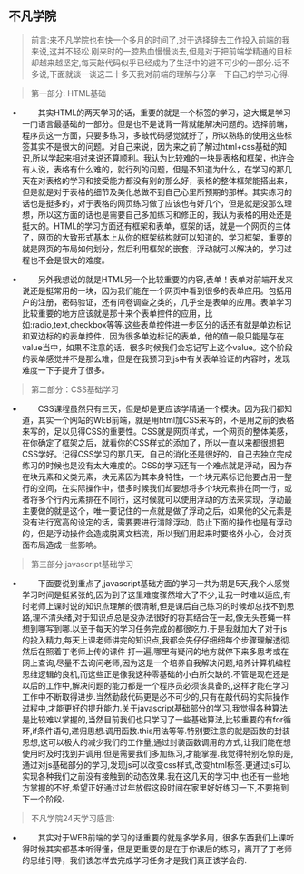 ## 不凡学院


>前言:来不凡学院也有快一个多月的时间了,对于选择辞去工作投入前端的我来说,这并不轻松.刚来时的一腔热血慢慢淡去,但是对于把前端学精通的目标却越来越坚定,每天敲代码似乎已经成为了生活中的避不可少的一部分.话不多说,下面就谈一谈这二十多天我对前端的理解与分享一下自己的学习心得.


>第一部分: HTML基础
+ &ensp;&ensp;&ensp;&ensp;其实HTML的两天学习的话，重要的就是一个标签的学习，这大概是学习一门语言最基础的一部分。但是也不是说背一背就能解决问题的。选择前端，程序员这一方面，只要多练习，多敲代码感觉就好了，所以熟练的使用这些标签其实不是很大的问题。对自己来说，因为来之前了解过html+css基础的知识,所以学起来相对来说还算顺利。我认为比较难的一块是表格和框架，也许会有人说，表格有什么难的，就行列的问题，但是不知道为什么，在学习的那几天在对表格的学习和接受能力都没有别的那么好，表格的整体框架能搭出来，但是就是对于表格的细节及美化总做不到自己心里所预期的那样。其实练习的话也是挺多的，对于表格的网页练习做了应该也有好几个，但是就是没那么理想，所以这方面的话也是需要自己多加练习和修正的，我认为表格的用处还是挺大的。HTML的学习方面还有框架和表单，框架的话，就是一个网页的主体了，网页的大致形式基本上从你的框架结构就可以知道的，学习框架，重要的就是网页的布局如何划分，然后利用框架的嵌套，浮动就可以解决的，学习过程也不会是很大的难度。
  
+ &ensp;&ensp;&ensp;&ensp;另外我想说的就是HTML另一个比较重要的内容,表单！表单对前端开发来说还是挺常用的一块，因为我们能在一个网页中看到很多的表单应用。包括用户的注册，密码验证，还有问卷调查之类的，几乎全是表单的应用。表单学习比较重要的地方应该就是那十来个表单控件的应用，比如:radio,text,checkbox等等.这些表单控件进一步区分的话还有就是单边标记和双边标的的表单控件，因为很多单边标记的表单，他的值一般只能是存在value当中，如果不注意的话，很多时候我们会忘记写上这个value。这个阶段的表单感觉并不是那么难，但是在我预习到js中有关表单验证的内容时，发现难度一下子提升了很多。

>第二部分：CSS基础学习
+ &ensp;&ensp;&ensp;&ensp;CSS课程虽然只有三天，但是却是更应该学精通一个模块。因为我们都知道，其实一个网站的WEB前端，就是用html加CSS来写的，不是用之前的表格来写的，足以见得CSS的重要性。CSS就是网页样式，一个网页的整体美感，在你确定了框架之后，就看你的CSS样式的添加了，所以一直以来都很想把CSS学好。记得CSS学习的那几天，自己的消化还是很好的，自己去独立完成练习的时候也是没有太大难度的。CSS的学习还有一个难点就是浮动，因为存在块元素和父类元素，块元素因为其本身特性，一个块元素标记他要占用一整行的空间，在实际操作中，很多时候我们却要想将多个块元素排在同一行，或者将多个行内元素排在不同行，这时候就可以使用浮动的方法来实现，浮动最主要做的就是这个，唯一要记住的一点就是做了浮动之后，如果他的父元素是没有进行宽高的设定的话，需要要进行清除浮动，防止下面的操作也是有浮动的，但是浮动操作会造成脱离文档流，所以我们用起来时要格外小心，会对页面布局造成一些影响。

>第三部分:javascript基础学习
+ &ensp;&ensp;&ensp;&ensp;下面要说到重点了,javascript基础方面的学习一共为期是5天,我个人感觉学习时间是挺紧张的,因为到了这里难度骤然增大了不少,让我一时难以适应,有时老师上课时说的知识点理解的很清晰,但是课后自己练习的时候却总找不到思路,理不清头绪,对于知识点总是没办法很好的将其结合在一起,像无头苍蝇一样想到哪写到哪.以至于每天的学习任务完成的都很吃力.于是我就加大了对于js的投入精力,每天上课老师讲完的知识点,我都会先仔仔细细每个步骤理解透彻.然后在照着丁老师上传的课件 打一遍,哪里有疑问的地方就停下来多思考或在网上查询,尽量不去询问老师,因为这是一个培养自我解决问题,培养计算机编程思维逻辑的良机,而这些正是像我这种零基础的小白所欠缺的.不管是现在还是以后的工作中,解决问题的能力都是一个程序员必须该具备的,这样才能在学习工作中不断取得进步.当然勤敲代码更是必不可少的,只有在敲代码的实际操作过程中,才能更好的提升能力.关于javascript基础部分的学习,我觉得各种算法是比较难以掌握的,当然目前我们也只学习了一些基础算法,比较重要的有for循环,if条件语句,递归思想.调用函数.this用法等等.特别要注意的就是函数的封装思想,这可以极大的减少我们的工作量,通过封装函数调用的方式,让我们能在想使用时及时找到并调用.但是需要我们多加练习,才能掌握.我觉得特别吃惊的是,通过对js基础部分的学习,发现js可以改变css样式,改变html标签.更通过js可以实现各种我们之前没有接触到的动态效果.我在这几天的学习中,也还有一些地方掌握的不好,希望正好通过过年放假这段时间在家里好好练习一下,不要拖到下一个阶段.

>不凡学院24天学习感言:
+ &ensp;&ensp;&ensp;&ensp;其实对于WEB前端的学习的话重要的就是多学多用，很多东西我们上课听得时候其实都基本听得懂，但是更重要的是在于你课后的练习，离开了丁老师的思维引导，我们该怎样去完成学习任务才是我们真正该学会的.



